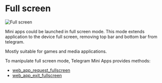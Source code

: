 # Full screen

![Full screen](/functionality/full-screen.png)

Mini apps could be launched in full screen mode.
This mode extends application to the device full screen, removing top bar and bottom bar from telegram.

Mostly suitable for games and media applications.

To manipulate full screen mode, Telegram Mini Apps provides methods:
- [web_app_request_fullscreen](methods.md#web_app_request_fullscreen)
- [web_app_exit_fullscreen](methods.md#web_app_exit_fullscreen)